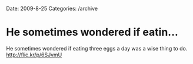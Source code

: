 Date: 2009-8-25
Categories: /archive

# He sometimes wondered if eatin...

He sometimes wondered if eating three eggs a day was a wise thing to do. <a href="http://flic.kr/p/6SJvmU" rel="nofollow">http://flic.kr/p/6SJvmU</a>
